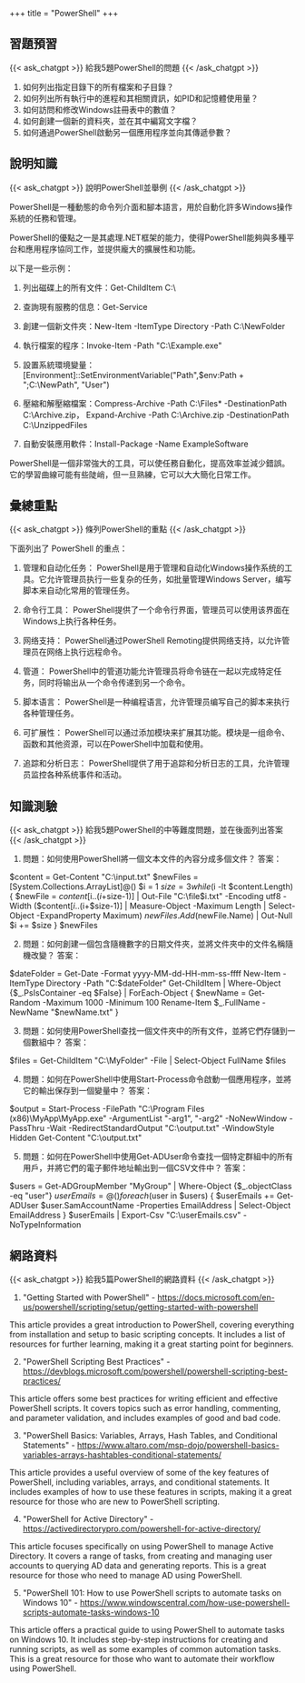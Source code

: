 +++
title = "PowerShell"
+++
## 習題預習
{{< ask_chatgpt >}}
給我5題PowerShell的問題
{{< /ask_chatgpt >}}



1. 如何列出指定目錄下的所有檔案和子目錄？
2. 如何列出所有執行中的進程和其相關資訊，如PID和記憶體使用量？
3. 如何訪問和修改Windows註冊表中的數值？
4. 如何創建一個新的資料夾，並在其中編寫文字檔？
5. 如何通過PowerShell啟動另一個應用程序並向其傳遞參數？   

## 說明知識
{{< ask_chatgpt >}}
說明PowerShell並舉例
{{< /ask_chatgpt >}}



PowerShell是一種動態的命令列介面和腳本語言，用於自動化許多Windows操作系統的任務和管理。

PowerShell的優點之一是其處理.NET框架的能力，使得PowerShell能夠與多種平台和應用程序協同工作，並提供龐大的擴展性和功能。

以下是一些示例：

1. 列出磁碟上的所有文件：Get-ChildItem C:\

2. 查詢現有服務的信息：Get-Service

3. 創建一個新文件夾：New-Item -ItemType Directory -Path C:\NewFolder

4. 執行檔案的程序：Invoke-Item -Path "C:\Example.exe"

5. 設置系統環境變量：[Environment]::SetEnvironmentVariable("Path",$env:Path + ";C:\NewPath", "User")

6. 壓縮和解壓縮檔案：Compress-Archive -Path C:\Files\* -DestinationPath C:\Archive.zip， Expand-Archive -Path C:\Archive.zip -DestinationPath C:\UnzippedFiles

7. 自動安裝應用軟件：Install-Package -Name ExampleSoftware

PowerShell是一個非常強大的工具，可以使任務自動化，提高效率並減少錯誤。 它的學習曲線可能有些陡峭，但一旦熟練，它可以大大簡化日常工作。   

## 彙總重點
{{< ask_chatgpt >}}
條列PowerShell的重點
{{< /ask_chatgpt >}}



下面列出了 PowerShell 的重点：

1. 管理和自动化任务： PowerShell是用于管理和自动化Windows操作系统的工具。它允许管理员执行一些复杂的任务，如批量管理Windows Server，编写脚本来自动化常用的管理任务。

2. 命令行工具： PowerShell提供了一个命令行界面，管理员可以使用该界面在Windows上执行各种任务。

3. 网络支持： PowerShell通过PowerShell Remoting提供网络支持，以允许管理员在网络上执行远程命令。

4. 管道： PowerShell中的管道功能允许管理员将命令链在一起以完成特定任务，同时将输出从一个命令传递到另一个命令。

5. 脚本语言： PowerShell是一种编程语言，允许管理员编写自己的脚本来执行各种管理任务。

6. 可扩展性： PowerShell可以通过添加模块来扩展其功能。模块是一组命令、函数和其他资源，可以在PowerShell中加载和使用。

7. 追踪和分析日志： PowerShell提供了用于追踪和分析日志的工具，允许管理员监控各种系统事件和活动。   

## 知識測驗
{{< ask_chatgpt >}}
給我5題PowerShell的中等難度問題，並在後面列出答案
{{< /ask_chatgpt >}}



1. 問題：如何使用PowerShell將一個文本文件的內容分成多個文件？
答案：

$content = Get-Content "C:\input.txt"
$newFiles = [System.Collections.ArrayList]@()
$i = 1
$size = 3
while ($i -lt $content.Length) {
    $newFile = $content[$i..($i+$size-1)] | Out-File "C:\file$i.txt" -Encoding utf8 -Width ($content[$i..($i+$size-1)] | Measure-Object -Maximum Length | Select-Object -ExpandProperty Maximum)
    $newFiles.Add($newFile.Name) | Out-Null
    $i += $size
}
$newFiles

2. 問題：如何創建一個包含隨機數字的日期文件夾，並將文件夾中的文件名稱隨機改變？
答案：

$dateFolder = Get-Date -Format yyyy-MM-dd-HH-mm-ss-ffff
New-Item -ItemType Directory -Path "C:\$dateFolder"
Get-ChildItem | Where-Object {$_.PsIsContainer -eq $False} | ForEach-Object {
    $newName = Get-Random -Maximum 1000 -Minimum 100
    Rename-Item $_.FullName -NewName "$newName.txt"
}

3. 問題：如何使用PowerShell查找一個文件夾中的所有文件，並將它們存儲到一個數組中？
答案：

$files = Get-ChildItem "C:\MyFolder" -File | Select-Object FullName
$files

4. 問題：如何在PowerShell中使用Start-Process命令啟動一個應用程序，並將它的輸出保存到一個變量中？
答案：

$output = Start-Process -FilePath "C:\Program Files (x86)\MyApp\MyApp.exe" -ArgumentList "-arg1", "-arg2" -NoNewWindow -PassThru -Wait -RedirectStandardOutput "C:\output.txt" -WindowStyle Hidden
Get-Content "C:\output.txt"

5. 問題：如何在PowerShell中使用Get-ADUser命令查找一個特定群組中的所有用戶，并將它們的電子郵件地址輸出到一個CSV文件中？
答案：

$users = Get-ADGroupMember "MyGroup" | Where-Object {$_.objectClass -eq "user"}
$userEmails = @()
foreach ($user in $users) {
    $userEmails += Get-ADUser $user.SamAccountName -Properties EmailAddress | Select-Object EmailAddress
}
$userEmails | Export-Csv "C:\userEmails.csv" -NoTypeInformation   

## 網路資料
{{< ask_chatgpt >}}
給我5篇PowerShell的網路資料
{{< /ask_chatgpt >}}



1. "Getting Started with PowerShell" - https://docs.microsoft.com/en-us/powershell/scripting/setup/getting-started-with-powershell

This article provides a great introduction to PowerShell, covering everything from installation and setup to basic scripting concepts. It includes a list of resources for further learning, making it a great starting point for beginners.

2. "PowerShell Scripting Best Practices" - https://devblogs.microsoft.com/powershell/powershell-scripting-best-practices/

This article offers some best practices for writing efficient and effective PowerShell scripts. It covers topics such as error handling, commenting, and parameter validation, and includes examples of good and bad code.

3. "PowerShell Basics: Variables, Arrays, Hash Tables, and Conditional Statements" - https://www.altaro.com/msp-dojo/powershell-basics-variables-arrays-hashtables-conditional-statements/

This article provides a useful overview of some of the key features of PowerShell, including variables, arrays, and conditional statements. It includes examples of how to use these features in scripts, making it a great resource for those who are new to PowerShell scripting.

4. "PowerShell for Active Directory" - https://activedirectorypro.com/powershell-for-active-directory/

This article focuses specifically on using PowerShell to manage Active Directory. It covers a range of tasks, from creating and managing user accounts to querying AD data and generating reports. This is a great resource for those who need to manage AD using PowerShell.

5. "PowerShell 101: How to use PowerShell scripts to automate tasks on Windows 10" - https://www.windowscentral.com/how-use-powershell-scripts-automate-tasks-windows-10

This article offers a practical guide to using PowerShell to automate tasks on Windows 10. It includes step-by-step instructions for creating and running scripts, as well as some examples of common automation tasks. This is a great resource for those who want to automate their workflow using PowerShell.   

